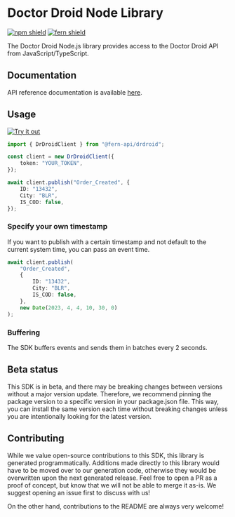 # Doctor Droid Node Library

[![npm shield](https://img.shields.io/npm/v/@fern-api/drdroid)](https://www.npmjs.com/package/@fern-api/drdroid)
[![fern shield](https://img.shields.io/badge/%F0%9F%8C%BF-SDK%20generated%20by%20Fern-brightgreen)](https://github.com/fern-api/fern)

The Doctor Droid Node.js library provides access to the Doctor Droid API from JavaScript/TypeScript.

## Documentation

API reference documentation is available [here](https://docs.drdroid.io/reference/overview).

## Usage

[![Try it out](https://developer.stackblitz.com/img/open_in_stackblitz.svg)](https://stackblitz.com/edit/typescript-example-using-sdk-built-with-fern-tnryds?file=app.ts)

```typescript
import { DrDroidClient } from "@fern-api/drdroid";

const client = new DrDroidClient({
    token: "YOUR_TOKEN",
});

await client.publish("Order_Created", {
    ID: "13432",
    City: "BLR",
    IS_COD: false,
});
```

### Specify your own timestamp

If you want to publish with a certain timestamp and not default to the current system time, you can pass an event time.

```typescript
await client.publish(
    "Order_Created",
    {
        ID: "13432",
        City: "BLR",
        IS_COD: false,
    },
    new Date(2023, 4, 4, 10, 30, 0)
);
```

### Buffering

The SDK buffers events and sends them in batches every 2 seconds. 

## Beta status

This SDK is in beta, and there may be breaking changes between versions without a major version update. Therefore, we recommend pinning the package version to a specific version in your package.json file. This way, you can install the same version each time without breaking changes unless you are intentionally looking for the latest version.

## Contributing

While we value open-source contributions to this SDK, this library is generated programmatically. Additions made directly to this library would have to be moved over to our generation code, otherwise they would be overwritten upon the next generated release. Feel free to open a PR as a proof of concept, but know that we will not be able to merge it as-is. We suggest opening an issue first to discuss with us!

On the other hand, contributions to the README are always very welcome!
